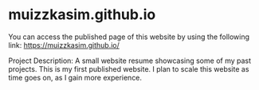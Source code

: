 # muizzkasim.github.io
You can access the published page of this website by using the following link:
https://muizzkasim.github.io/

Project Description:
A small website resume showcasing some of my past projects.
This is my first published website.
I plan to scale this website as time goes on, as I gain more experience.
